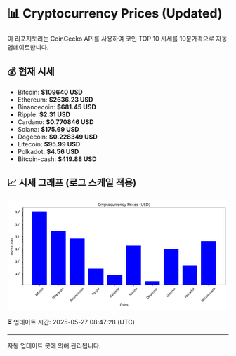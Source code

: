 
# 📊 Cryptocurrency Prices (Updated)

이 리포지토리는 CoinGecko API를 사용하여 코인 TOP 10 시세를 10분가격으로 자동 업데이트합니다.

## 💰 현재 시세
- Bitcoin: **$109640 USD**
- Ethereum: **$2636.23 USD**
- Binancecoin: **$681.45 USD**
- Ripple: **$2.31 USD**
- Cardano: **$0.770846 USD**
- Solana: **$175.69 USD**
- Dogecoin: **$0.228349 USD**
- Litecoin: **$95.99 USD**
- Polkadot: **$4.56 USD**
- Bitcoin-cash: **$419.88 USD**

## 📈 시세 그래프 (로그 스케일 적용)
![Crypto Prices](crypto_prices.png)

⏳ 업데이트 시간: 2025-05-27 08:47:28 (UTC)

---
자동 업데이트 봇에 의해 관리됩니다.
